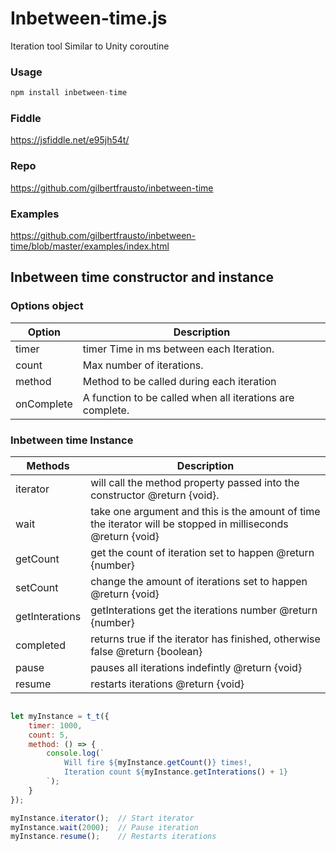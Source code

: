 # Inbetween-time.js
Iteration tool Similar to Unity coroutine

### Usage
```javascript
npm install inbetween-time
```

### Fiddle
https://jsfiddle.net/e95jh54t/

### Repo
https://github.com/gilbertfrausto/inbetween-time

### Examples
https://github.com/gilbertfrausto/inbetween-time/blob/master/examples/index.html

## Inbetween time constructor and instance
### Options object

| Option | Description |
| ------ | ----------- |
| timer  | timer Time in ms between each Iteration. |
| count  | Max number of iterations. |
| method | Method to be called during each iteration |
| onComplete | A function to be called when all iterations are complete. |

### Inbetween time Instance

| Methods           | Description |
| ----------------- | ----------- |
| iterator          | will call the method property passed into the constructor @return {void}. |
| wait              |take one argument and this is the amount of time the iterator will be stopped in milliseconds @return {void} |
| getCount          | get the count of iteration set to happen @return {number} |
| setCount          | change the amount of iterations set to happen @return {void} |
| getInterations    |getInterations get the iterations number @return {number} |
| completed         | returns true if the iterator has finished, otherwise false @return {boolean} |
| pause             | pauses all iterations indefintly @return {void} |
| resume            | restarts iterations @return {void} |

```javascript

let myInstance = t_t({
    timer: 1000,
    count: 5,
    method: () => {
        console.log(`
            Will fire ${myInstance.getCount()} times!,
            Iteration count ${myInstance.getInterations() + 1}
        `);
    }
});

myInstance.iterator();  // Start iterator
myInstance.wait(2000);  // Pause iteration
myInstance.resume();    // Restarts iterations
```

